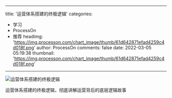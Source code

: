 
---
title: '运营体系搭建的终极逻辑'
categories: 
 - 学习
 - ProcessOn
 - 推荐
headimg: 'https://img.processon.com/chart_image/thumb/61d642871efad4259c4d018f.png'
author: ProcessOn
comments: false
date: 2022-03-05 05:19:38
thumbnail: 'https://img.processon.com/chart_image/thumb/61d642871efad4259c4d018f.png'
---

<div>   
<img class="thumb" alt="运营体系搭建的终极逻辑" src="https://img.processon.com/chart_image/thumb/61d642871efad4259c4d018f.png" referrerpolicy="no-referrer">
<p>运营体系搭建的终极逻辑，彻底讲解运营背后的底层逻辑故事</p>  
</div>
            